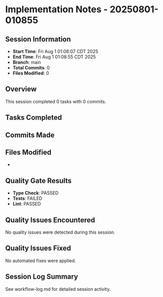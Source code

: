 # Implementation Notes - 20250801-010855

## Session Information

- **Start Time**: Fri Aug 1 01:08:07 CDT 2025
- **End Time**: Fri Aug 1 01:08:55 CDT 2025
- **Branch**: main
- **Total Commits**: 0
- **Files Modified**: 0

## Overview

This session completed 0 tasks with 0 commits.

## Tasks Completed

## Commits Made

## Files Modified

-

## Quality Gate Results

- **Type Check**: PASSED
- **Tests**: FAILED
- **Lint**: PASSED

## Quality Issues Encountered

No quality issues were detected during this session.

## Quality Issues Fixed

No automated fixes were applied.

## Session Log Summary

See workflow-log.md for detailed session activity.
